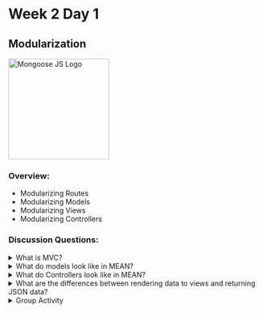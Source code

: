 # Week 2 Day 1

## Modularization

<img src="https://coursework.vschool.io/content/images/2015/11/mongoosejs.png" alt="Mongoose JS Logo" width="200px">

### Overview:

* Modularizing Routes
* Modularizing Models
* Modularizing Views
* Modularizing Controllers

### Discussion Questions:

<details>

​	<summary>What is MVC?</summary>

​	MVC stands for Model, View and Controller. Its a standard used by Web Developers to distinguish and separate out core parts of our applications. Up to this point, we've been cramming all of our code into one big server.js file. We're going to be adapting the MVC standard today.
</details>

<details>

​	<summary>What do models look like in MEAN?</summary>

​	Our models are our "collections" in MongoDB. They are created for us in MongoDB automatically via mongoose when we define them using: new mongoose.Schema() and naming our collection using: mongoose.model()

​	Example "User.js" model:

```javascript

	// Require mongoose

	let mongoose = require('mongoose');

	// Name our model "User" and define it using mongoose.Schema()

	mongoose.model('User',new mongoose.Schema({
		name:{type:String,required:true,minlength:1,maxlength:255},
		email:{type:String,required:true,minlength:1,maxlength:255},
		password:{type:String,required:true,minlength:1,maxlength:255},
	}));

```
</details>

<details>

​	<summary>What do Controllers look like in MEAN?</summary>

​	Our Controllers are the logic of our application that state what should happen when our client's visit routes. Our controllers will manipulate one of our "models" via CRUD methods. In this case, our recently created "User" model.

​	Example "UserController.js" controller:

```javascript
	
	// Import our User model that we created above.

	let User = require("mongoose").model("User");

	class UserController{
		// Retrieves all users and renders them to our "users.ejs":

		all(req,res){
			User.find({},(err,users)=>{
				if(err){
					res.render("users");
				}else{
					res.render("users",{users:users});
				}
			})
		}

		// A post route for creating a new user:

		create(req,res){
			let user = new User(req.body);

			user.save((err)=>{
				if(err){
					res.render("users",{errors:user.errors});
				}else{
					res.redirect("/users");
				}
			})
		}

		// A post route for updating an existing user:

		update(req,res){
			User.findOne({_id:req.body._id},(err,user)=>{
				user.name=req.body.name;
				user.email=req.body.email;
				user.password=req.body.password;

				user.save((err)=>{
					if(err){
						res.redirect("/users/"+user._id);
					}else{
						res.redirect("/users");
					}
				});
			})
		}

		// A get route for finding and displaying one particular user.

		findById(req,res){
			User.findOne({_id:req.params.id},(err,user)=>{
				if(err){
					res.redirect("/users");
				}else{
					res.render("user",{user:user});
				}
			});
		}

		// A post route for deleting a user by Id.

		destroy(req,res){
			User.remove({_id:req.params.id},(err)=>{
				res.redirect("/users");
			});
		}
	}

	// Export our class, so we can use it in other files.

	module.exports = new UserController();

```
</details>

<details>
​	<summary>What are the differences between rendering data to views and returning JSON data?</summary>

​	The most important difference is that we won't be retrieving data from our database and then 	rendering it to a page to be sent out to clients. We will simply be returning JSON data from the routes we define instead. This means that any routes we navigate to will be JSON data that any front-end framework or API can use to display on their own web page.

​	This will tremendously reduce the load our server will take, since it doesn't have to render any data, but rather give it back to client's so that they can display it however they choose. In doing this, we've essentially turned our server into an A.P.I

</details>

<details>

​	<summary>Group Activity</summary>

​	Collaborate into groups of 3 or 4, discussing how you can break down your application into smaller parts. Take a look at the github "modular" example to see how you might do this.

​	Create one model, one controller and one view that retrieves and displays all of your model and lets you create instances of that model.  

</details>